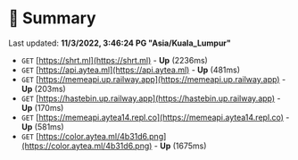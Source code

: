 # 📖 Summary
Last updated: **11/3/2022, 3:46:24 PG "Asia/Kuala_Lumpur"**

- `GET` [https://shrt.ml](https://shrt.ml) - **Up** (2236ms)
- `GET` [https://api.aytea.ml](https://api.aytea.ml) - **Up** (481ms)
- `GET` [https://memeapi.up.railway.app](https://memeapi.up.railway.app) - **Up** (203ms)
- `GET` [https://hastebin.up.railway.app](https://hastebin.up.railway.app) - **Up** (170ms)
- `GET` [https://memeapi.aytea14.repl.co](https://memeapi.aytea14.repl.co) - **Up** (581ms)
- `GET` [https://color.aytea.ml/4b31d6.png](https://color.aytea.ml/4b31d6.png) - **Up** (1675ms)
